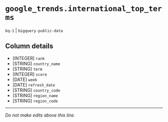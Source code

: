 # `google_trends.international_top_terms`
`bq-1` | `bigquery-public-data`

## Column details
* [INTEGER]   `rank`
* [STRING]    `country_name`
* [STRING]    `term`
* [INTEGER]   `score`
* [DATE]      `week`
* [DATE]      `refresh_date`
* [STRING]    `country_code`
* [STRING]    `region_name`
* [STRING]    `region_code`

-------------------------------------------------------------------------------
*Do not make edits above this line.*
